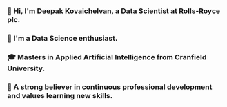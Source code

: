 ### 👋 Hi, I'm Deepak Kovaichelvan, a Data Scientist at Rolls-Royce plc.
### 👀 I'm a Data Science enthusiast.
### 🎓 Masters in Applied Artificial Intelligence from Cranfield University.
### 🌱 A strong believer in continuous professional development and values learning new skills.

